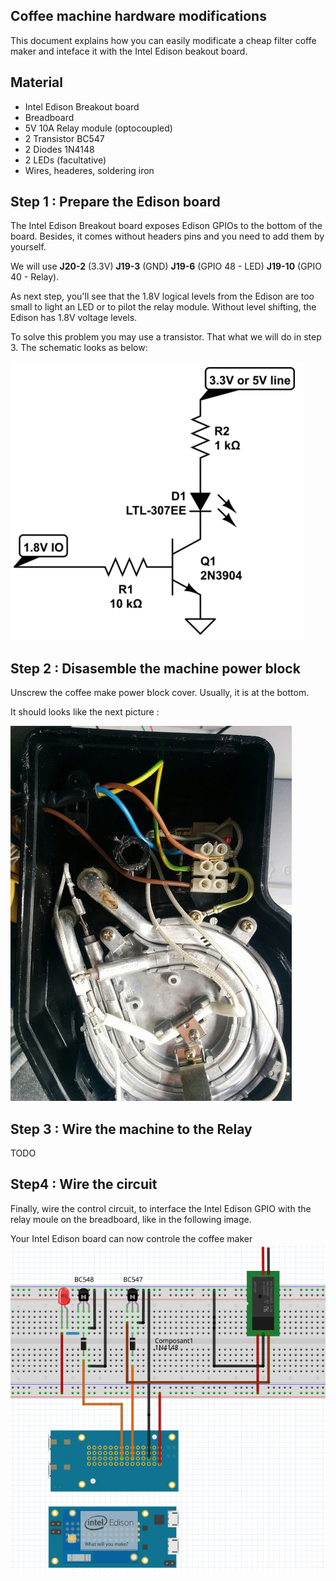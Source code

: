 Coffee machine hardware modifications
-----

This document explains how you can easily modificate a cheap filter coffe maker and inteface it with the Intel Edison beakout board.

## Material
* Intel Edison Breakout board
* Breadboard
* 5V 10A Relay module (optocoupled)
* 2 Transistor BC547
* 2 Diodes 1N4148
* 2 LEDs (facultative)
* Wires, headeres, soldering iron

## Step 1 : Prepare the Edison board
The Intel Edison Breakout board exposes Edison GPIOs to the bottom of the board. Besides, it comes without headers pins and you need to add them by yourself.

We will use **J20-2** (3.3V) **J19-3** (GND) **J19-6** (GPIO 48 - LED) **J19-10** (GPIO 40 - Relay).

As next step, you'll see that the 1.8V logical levels from the Edison are too small to light an LED or to pilot the relay module. Without level shifting, the Edison has 1.8V voltage levels.

To solve this problem you may use a transistor. That what we will do in step 3.
The schematic looks as below:

![](./images/trans-sch.png)

## Step 2 : Disasemble the machine power block

Unscrew the coffee make power block cover. Usually, it is at the bottom.

It should looks like the next picture :

![](./images/coffee-small.jpg)


## Step 3 : Wire the machine to the Relay

TODO

## Step4 : Wire the circuit

Finally, wire the control circuit, to interface the Intel Edison GPIO with the relay moule on the breadboard, like in the following image.

Your Intel Edison board can now controle the coffee maker
![](./images/edison-coffee_bb.png)
